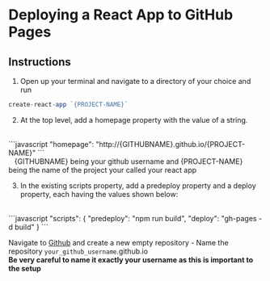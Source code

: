 # Deploying a React App to GitHub Pages

## Instructions

1. Open up your terminal and navigate to a directory of your choice and run 
```javascript
create-react-app `{PROJECT-NAME}`
```

2. At the top level, add a homepage property with the value of a string.
<br />
```javascript
"homepage": "http://{GITHUBNAME}.github.io/{PROJECT-NAME}"
```
<br />
&nbsp;&nbsp;&nbsp;{GITHUBNAME} being your github username and {PROJECT-NAME} being the name of the project your called your react app

3. In the existing scripts property, add a predeploy property and a deploy property, each having the values shown below:
<br />
```javascript
"scripts": {
  "predeploy": "npm run build",
  "deploy": "gh-pages -d build"
}
```


 Navigate to [Github](www.github.com) and create a new empty repository
    - Name the repository `your_github_username`.github.io <br />
    **Be very careful to name it exactly your username as this is important to the setup**
